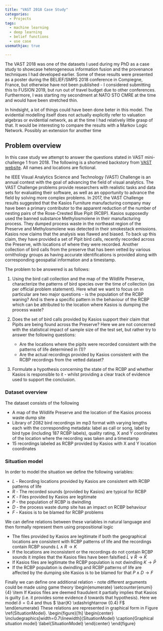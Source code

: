 ```yaml
---
title: "VAST 2018 Case Study"
categories:
  - Projects
tags:
  - machine learning
  - deep learning
  - belief functions
  - use case
usemathjax: true

---
```


The VAST 2018 was one of the datasets I used during my PhD as a case study to showcase heterogeneous information fusion and the provenance techniques I had developed earlier. Some of these results were presented as a poster during the BELIEF/SMPS 2018 conference in Compiegne, France, but otherwise have not been published - I considered submitting this to FUSION 2019, but run out of travel budget due to other conferences. Furthermore, I was starting my secondment at NATO STO CMRE at the time and would have been stretched thin. 

In hindsight, a lot of things could have been done beter in this model. The evidential modelling itself does not actually explicitly refer to valuation algebras or evidential network, as at the time I had relatively little grasp of that. It would be interesting to compare the results with a Markov Logic Network. Possibly an extension for another time

## Problem overview
In this case study we attempt to answer the questions stated in VAST mini-challenge 1 from 2018. The following is a shortened backstory from [VAST website](http://vacommunity.org/VAST+Challenge+2018). All names and locations are fictional.

he IEEE Visual Analytics Science and Technology (VAST) Challenge is an annual contest with the goal of advancing the field of visual analytics. The VAST Challenge problems provide researchers with realistic tasks and data sets for evaluating their software, as well as an opportunity to advance the field by solving more complex problems. In 2017, the VAST Challenge results suggested that the Kasios Furniture manufacturing company may have been a primary contributor to the apparent reduction of the number of nesting pairs of the Rose-Crested Blue Pipit (RCBP). Kasios supposedly used the banned substance Methylosmolene in their manufacturing process. They dumped process waste in the northeast region of the Preserve and Methylosmolene was detected in their smokestack emissions. Kasios now claims that the analysis was flawed and biased. To back up this claim, they have provided a set of Pipit bird calls, recently recorded across the Preserve, with locations of where they were recorded. Another collection of bird calls from the preserve that has been vetted by various ornithology groups as having accurate identifications is provided along with corresponding geospatial information and a timestamp.

The problem to be answered is as follows:

1. Using the bird call collection and the map of the Wildlife Preserve, characterize the patterns of bird species over the time of collection (as per official problem statement). Here what we want to focus on in particular are two major questions - is the population of the RCBP waning? And is there a specific pattern in the behaviour of the RCBP which can be attributed to the location where Kasios is dumping the process waste?

2. Does the set of bird calls provided by Kasios support their claim that Pipits are being found across the Preserve? Here we are not concerned with the statistical impact of sample size of the test set, but rather try to answer the following questions: 
    * Are the locations where the pipits were recorded consistent with the patterns of life determined in (1)? 
    * Are the actual recordings provided by Kasios consistent with the RCBP recordings from the vetted dataset?

3. Formulate a hypothesis concerning the state of the RCBP and whether Kasios is responsible to it - whilst providing a clear track of evidence used to support the conclusion.


### Dataset overview
The dataset consists of the following

* A map of the Wildlife Preserve and the location of the Kasios process waste dump site
* Library of 2082 bird recordings im mp3 format with varying lengths each with the corresponding metadata: label as call or song, label by bird type (including 187 RCBP labels), quality rating, X and Y coordinates of the location where the recording was taken and a timestamp
* 15 recordings labeled as RCBP provided by Kasios with X and Y location coordinates 

### Situation model


In order to model the situation we define the following variables:
* $L$ - Recording locations provided by Kasios are consistent with RCBP patterns of life
* $R$ - The recorded sounds (provided by Kasios) are typical for RCBP
* $K$ - Files provided by Kasios are legitimate
* $P$ - the population of RCBP is dwindling
* $D$ - the process waste dump site has an impact on RCBP behaviour 
* $F$ - Kasios is to be blamed for RCBP problems


We can define relations between these variables in natural language and then formally represent them using propositional logic

* The files provided by Kasios are legitimate if both the geographical locations are consistent with RCBP patterns of life and the recordings contain RCBP sounds $L \wedge R \rightarrow K$
* If the locations are inconsistent or the recordings do not contain RCBP sounds it implies that the Kasios files have been falsified $\bar{L} \vee \bar{R} \rightarrow \bar{K}$
* If Kasios files are legitimate the RCBP population is not dwindling $K \rightarrow \bar{P}$
* If the RCBP population is dwindling and RCBP patterns of life are affected by the dumping site Kasios is to be blamed for that $P \wedge D \rightarrow F$


Finally we can define one additional relation  - note different arguments could be made using game theory
\begin{enumerate}
	\setcounter{enumi}{4}
	\item If Kasios files are deemed fraudulent it partially implies that Kasios is guilty (i.e. it provides some evidence $\delta$ towards that hypothesis). Here we model $\delta = 0.4$ and thus $ \bar{K} \xdashrightarrow {0.4} F$
\end{enumerate}
These relations are represented in graphical form in Figure \ref{SituationModel}. 
\begin{figure}[!h]
	\begin{center}
	\includegraphics[width=0.7\linewidth]{SituationModel}
	\caption{Graphical situation model}
	\label{SituationModel}
	\end{center}
\end{figure}

